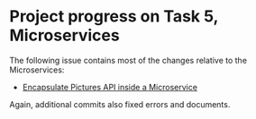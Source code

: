 # Project progress on Task 5, Microservices

The following issue contains most of the changes relative to the Microservices:

- [Encapsulate Pictures API inside a Microservice](https://github.com/GabCas28/Image-Repository/issues/60)

Again, additional commits also fixed errors and documents.
